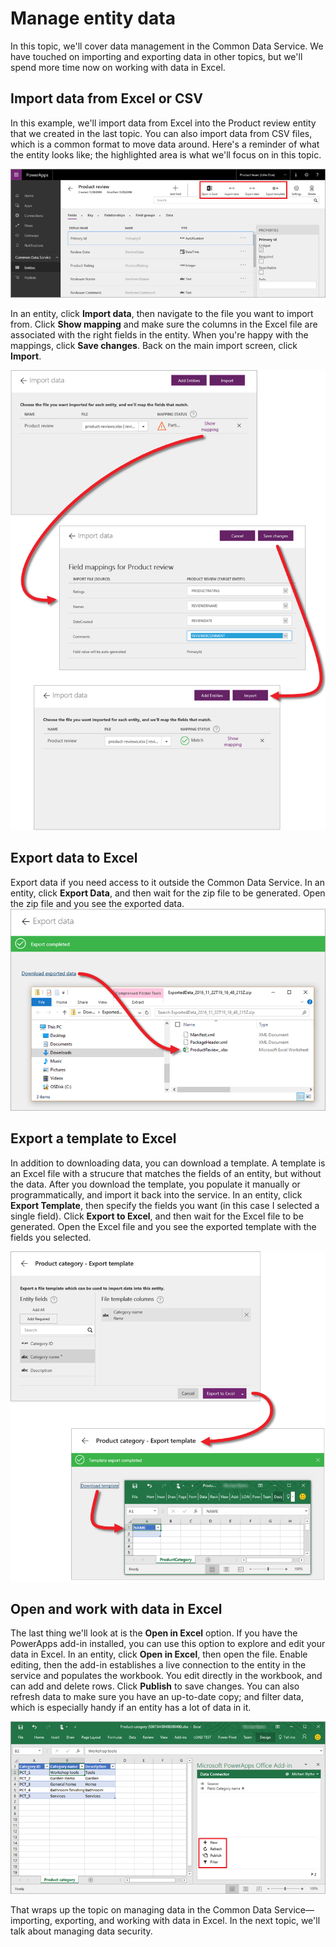 <properties
   pageTitle="Manage entity data | Microsoft PowerApps"
   description="Work with data in the service and Excel"
   services=""
   suite="powerapps"
   documentationCenter="na"
   authors="mgblythe"
   manager="anneta"
   editor=""
   tags=""
   featuredVideoId=""
   courseDuration="5m"/>

<tags
   ms.service="powerapps"
   ms.devlang="na"
   ms.topic="get-started-article"
   ms.tgt_pltfrm="na"
   ms.workload="na"
   ms.date="11/18/2016"
   ms.author="mblythe"/>

# Manage entity data
In this topic, we'll cover data management in the Common Data Service. We have touched on importing and exporting data in other topics, but we'll spend more time now on working with data in Excel.


## Import data from Excel or CSV
In this example, we'll import data from Excel into the Product review entity that we created in the last topic. You can also import data from CSV files, which is a common format to move data around. Here's a reminder of what the entity looks like; the highlighted area is what we'll focus on in this topic.

![Product review entity](./media/learning-common-data-service-manage/product-review-entity.png)

In an entity, click **Import data**, then navigate to the file you want to import from. Click **Show mapping** and make sure the columns in the Excel file are associated with the right fields in the entity. When you're happy with the mappings, click **Save changes**. Back on the main import screen, click **Import**.

![Import data from Excel](./media/learning-common-data-service-manage/import-data.png)


## Export data to Excel
Export data if you need access to it outside the Common Data Service. In an entity, click **Export Data**, and then wait for the zip file to be generated. Open the zip file and you see the exported data. 
![Export data to Excel](./media/learning-common-data-service-manage/export-data.png)


## Export a template to Excel
In addition to downloading data, you can download a template. A template is an Excel file with a strucure that matches the fields of an entity, but without the data. After you download the template, you populate it manually or programmatically, and import it back into the service. In an entity, click **Export Template**, then specify the fields you want (in this case I selected a single field). Click **Export to Excel**, and then wait for the Excel file to be generated. Open the Excel file and you see the exported template with the fields you selected.

![Export a template to Excel](./media/learning-common-data-service-manage/export-template.png)


## Open and work with data in Excel
The last thing we'll look at is the **Open in Excel** option. If you have the PowerApps add-in installed, you can use this option to explore and edit your data in Excel. In an entity, click **Open in Excel**, then open the file. Enable editing, then the add-in establishes a live connection to the entity in the service and populates the workbook. You edit directly in the workbook, and can add and delete rows. Click **Publish** to save changes. You can also refresh data to make sure you have an up-to-date copy; and filter data, which is especially handy if an entity has a lot of data in it.

![Open in Excel](./media/learning-common-data-service-manage/open-excel.png)

That wraps up the topic on managing data in the Common Data Service—importing, exporting, and working with data in Excel. In the next topic, we'll talk about managing data security.
